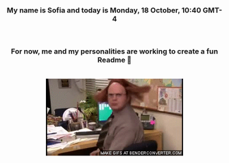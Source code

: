 


<div align="center">
<h3 >My name is Sofia and today is Monday, 18 October, 10:40 GMT-4</h3><br>
<h3 >For now, me and my personalities are working to create a fun Readme 👋
</h3><br>
<img src='img/dwight.gif' alt='working...'/>
</div>
